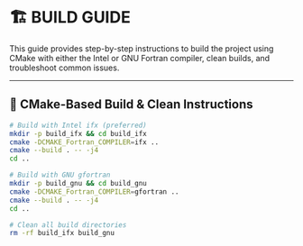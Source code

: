 # 🏗️ BUILD GUIDE

This guide provides step-by-step instructions to build the project using CMake with either the Intel or GNU Fortran compiler, clean builds, and troubleshoot common issues.

---

## 🧱 CMake-Based Build & Clean Instructions

```bash
# Build with Intel ifx (preferred)
mkdir -p build_ifx && cd build_ifx
cmake -DCMAKE_Fortran_COMPILER=ifx ..
cmake --build . -- -j4
cd ..

# Build with GNU gfortran
mkdir -p build_gnu && cd build_gnu
cmake -DCMAKE_Fortran_COMPILER=gfortran ..
cmake --build . -- -j4
cd ..

# Clean all build directories
rm -rf build_ifx build_gnu
